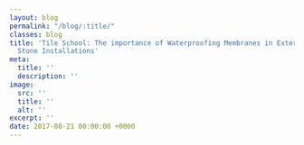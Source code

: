 ```yaml
---
layout: blog
permalink: "/blog/:title/"
classes: blog
title: 'Tile School: The importance of Waterproofing Membranes in Exterior Stacked
  Stone Installations'
meta:
  title: ''
  description: ''
image:
  src: ''
  title: ''
  alt: ''
excerpt: ''
date: 2017-08-21 00:00:00 +0000
---
```

